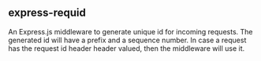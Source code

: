 ## express-requid

An Express.js middleware to generate unique id for incoming requests. The generated id will have a prefix and a sequence number. In case a request has the request id header header valued, then the middleware will use it.
